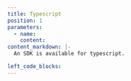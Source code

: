```yaml
---
title: Typescript
position: 1
parameters:
  - name:
    content:
content_markdown: |-
  An SDK is available for typescript.

left_code_blocks:
---
```

